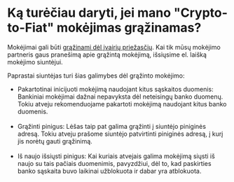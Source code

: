 # Ką turėčiau daryti, jei mano "Crypto-to-Fiat" mokėjimas grąžinamas?

Mokėjimai gali būti [grąžinami dėl įvairių priežasčių](https://help.request.finance/en/articles/9913913-why-was-my-crypto-to-fiat-payment-returned). Kai tik mūsų mokėjimo partneris gaus pranešimą apie grąžintą mokėjimą, išsiųsime el. laišką mokėjimo siuntėjui.

Paprastai siuntėjas turi šias galimybes dėl grąžinto mokėjimo:

* Pakartotinai inicijuoti mokėjimą naudojant kitus sąskaitos duomenis: Bankiniai mokėjimai dažnai nepavyksta dėl neteisingų banko duomenų. Tokiu atveju rekomenduojame pakartoti mokėjimą naudojant kitus banko duomenis.\
  ​
* Grąžinti pinigus: Lėšas taip pat galima grąžinti į siuntėjo piniginės adresą. Tokiu atveju prašome siuntėjo patvirtinti piniginės adresą, į kurį jis norėtų gauti grąžinimą.\
  ​
* Iš naujo išsiųsti pinigus: Kai kuriais atvejais galima mokėjimą siųsti iš naujo su tais pačiais duomenimis, pavyzdžiui, dėl to, kad paskirties banko sąskaita buvo laikinai užblokuota ir dabar yra atblokuota.
